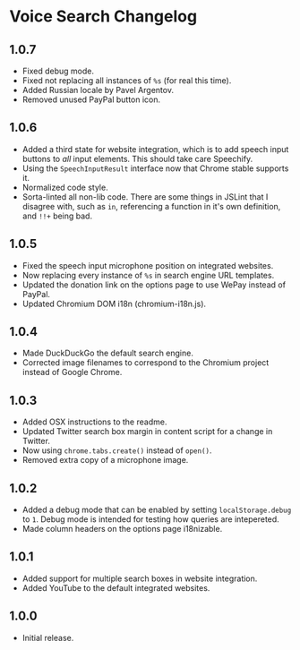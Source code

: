 Voice Search Changelog
======================

1.0.7
-----

* Fixed debug mode.
* Fixed not replacing all instances of `%s` (for real this time).
* Added Russian locale by Pavel Argentov.
* Removed unused PayPal button icon.

1.0.6
-----

* Added a third state for website integration, which is to add speech input buttons to
  *all* input elements. This should take care Speechify.
* Using the `SpeechInputResult` interface now that Chrome stable supports it.
* Normalized code style.
* Sorta-linted all non-lib code. There are some things in JSLint that I disagree with,
  such as `in`, referencing a function in it's own definition, and `!!+` being bad.

1.0.5
-----

* Fixed the speech input microphone position on integrated websites.
* Now replacing every instance of `%s` in search engine URL templates.
* Updated the donation link on the options page to use WePay instead of PayPal.
* Updated Chromium DOM i18n (chromium-i18n.js).

1.0.4
-----

* Made DuckDuckGo the default search engine.
* Corrected image filenames to correspond to the Chromium project instead of Google
  Chrome.

1.0.3
-----

* Added OSX instructions to the readme.
* Updated Twitter search box margin in content script for a change in Twitter.
* Now using `chrome.tabs.create()` instead of `open()`.
* Removed extra copy of a microphone image.

1.0.2
-----

* Added a debug mode that can be enabled by setting `localStorage.debug` to `1`. Debug
  mode is intended for testing how queries are intepereted.
* Made column headers on the options page i18nizable.

1.0.1
-----

* Added support for multiple search boxes in website integration.
* Added YouTube to the default integrated websites.

1.0.0
-----

* Initial release.
